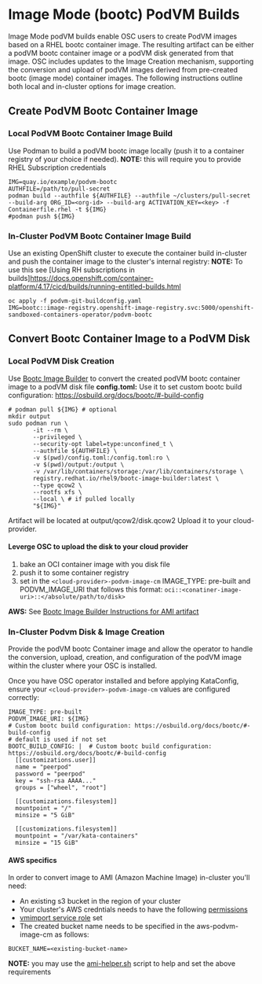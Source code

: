 # Image Mode (bootc) PodVM Builds

Image Mode podVM builds enable OSC users to create PodVM images based
on a RHEL bootc container image. The resulting artifact can be either
a podVM bootc container image or a podVM disk generated from that image.
OSC includes updates to the Image Creation mechanism, supporting the
conversion and upload of podVM images derived from pre-created bootc
(image mode) container images.
The following instructions outline both local and in-cluster options
for image creation.

## Create PodVM Bootc Container Image

### **Local** PodVM Bootc Container Image Build

Use Podman to build a podVM bootc image locally (push it to
a container registry of your choice if needed).
**NOTE:** this will require you to provide RHEL Subscription credentials
```
IMG=quay.io/example/podvm-bootc
AUTHFILE=/path/to/pull-secret
podman build --authfile ${AUTHFILE} --authfile ~/clusters/pull-secret --build-arg ORG_ID=<org-id> --build-arg ACTIVATION_KEY=<key> -f Containerfile.rhel -t ${IMG}
#podman push ${IMG}
```

### **In-Cluster** PodVM Bootc Container Image Build

Use an existing OpenShift cluster to execute the container build
in-cluster and push the container image to the cluster's internal
registry:
**NOTE:** To use this see [Using RH subscriptions in builds]https://docs.openshift.com/container-platform/4.17/cicd/builds/running-entitled-builds.html
```
oc apply -f podvm-git-buildconfig.yaml
IMG=bootc::image-registry.openshift-image-registry.svc:5000/openshift-sandboxed-containers-operator/podvm-bootc
```

## Convert Bootc Container Image to a PodVM Disk

### **Local** PodVM Disk Creation

Use [Bootc Image Builder](https://github.com/osbuild/bootc-image-builder)
to convert the created podVM bootc container image to a podVM disk file
**config.toml:** Use it to set custom bootc build configuration: https://osbuild.org/docs/bootc/#-build-config
```
# podman pull ${IMG} # optional
mkdir output
sudo podman run \
       -it --rm \
       --privileged \
       --security-opt label=type:unconfined_t \
       --authfile ${AUTHFILE} \
       -v $(pwd)/config.toml:/config.toml:ro \
       -v $(pwd)/output:/output \
       -v /var/lib/containers/storage:/var/lib/containers/storage \
       registry.redhat.io/rhel9/bootc-image-builder:latest \
       --type qcow2 \
       --rootfs xfs \
       --local \ # if pulled locally
       "${IMG}"
```
Artifact will be located at  output/qcow2/disk.qcow2
Upload it to your cloud-provider.

#### Leverge OSC to upload the disk to your cloud provider
1. bake an OCI container image with you disk file
2. push it to some container registry
3. set in the `<cloud-provider>-podvm-image-cm` IMAGE_TYPE: pre-built and PODVM_IMAGE_URI
that follows this format: `oci::<conatiner-image-uri>::</absolute/path/to/disk>`

**AWS:** See [Bootc Image Builder Instructions for AMI artifact](https://github.com/osbuild/bootc-image-builder?tab=readme-ov-file#amazon-machine-images-amis)

### **In-Cluster** Podvm Disk & Image Creation

Provide the podVM bootc Container image and allow the operator
to handle the conversion, upload, creation, and configuration
of the podVM image within the cluster where your OSC is installed.

Once you have OSC operator installed and before applying KataConfig,
ensure your `<cloud-provider>-podvm-image-cm` values are configured
correctly:
```
IMAGE_TYPE: pre-built
PODVM_IMAGE_URI: ${IMG}
# Custom bootc build configuration: https://osbuild.org/docs/bootc/#-build-config
# default is used if not set
BOOTC_BUILD_CONFIG: |  # Custom bootc build configuration: https://osbuild.org/docs/bootc/#-build-config
  [[customizations.user]]
  name = "peerpod"
  password = "peerpod"
  key = "ssh-rsa AAAA..."
  groups = ["wheel", "root"]

  [[customizations.filesystem]]
  mountpoint = "/"
  minsize = "5 GiB"

  [[customizations.filesystem]]
  mountpoint = "/var/kata-containers"
  minsize = "15 GiB"
```

#### AWS specifics

In order to convert image to AMI (Amazon Machine Image) in-cluster you'll need:
* An existing s3 bucket in the region of your cluster
* Your cluster's AWS credntials needs to have the following [permissions](https://docs.aws.amazon.com/vm-import/latest/userguide/required-permissions.html#iam-permissions-image)
* [vmimport service role](https://docs.aws.amazon.com/vm-import/latest/userguide/required-permissions.html#vmimport-role) set
* The created bucket name needs to be specified in the aws-podvm-image-cm as follows:
```
BUCKET_NAME=<existing-bucket-name>
```

**NOTE:** you may use the [ami-helper.sh](../../../../scripts/ami-helper/ami-helper.sh) script to help and set the above requirements
